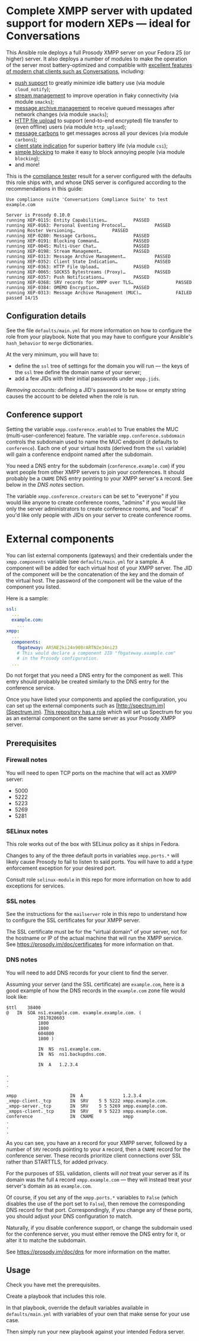 # Complete XMPP server with updated support for modern XEPs — ideal for Conversations

This Ansible role deploys a full Prosody XMPP server on your Fedora 25
(or higher) server.  It also deploys a number of modules to make the operation
of the server most battery-optimized and compatible with [excellent features of
modern chat clients such as
Conversations](https://github.com/siacs/Conversations/blob/master/README.md#xmpp-features),
including:

* [push support](https://github.com/siacs/Conversations#how-do-xep-0357-push-notifications-work) to greatly minimize idle battery use (via module `cloud_notify`);
* [stream management](https://xmpp.org/extensions/xep-0198.html) to improve operation in flaky connectivity (via module `smacks`);
* [message archive management](https://xmpp.org/extensions/xep-0313.html) to receive queued messages after network changes (via module `smacks`);
* [HTTP file upload](https://xmpp.org/extensions/xep-0363.html) to support (end-to-end encrypted) file transfer to (even offline) users (via module `http_upload`);
* [message carbons](https://xmpp.org/extensions/xep-0280.html) to get messages across all your devices (via module `carbons`);
* [client state indication](https://xmpp.org/extensions/xep-0352.html) for superior battery life (via module `csi`);
* [simple blocking](https://xmpp.org/extensions/xep-0191.html) to make it easy to block annoying people (via module `blocking`);
* and more!

This is the [compliance tester](https://github.com/iNPUTmice/ComplianceTester#usage)
result for a server configured with the defaults this role ships with,
and whose DNS server is configured according to the recommendations in
this guide:

```
Use compliance suite 'Conversations Compliance Suite' to test example.com

Server is Prosody 0.10.0
running XEP-0115: Entity Capabilities…          PASSED
running XEP-0163: Personal Eventing Protocol…           PASSED
running Roster Versioning…              PASSED
running XEP-0280: Message Carbons…              PASSED
running XEP-0191: Blocking Command…             PASSED
running XEP-0045: Multi-User Chat…              PASSED
running XEP-0198: Stream Management…            PASSED
running XEP-0313: Message Archive Management…           PASSED
running XEP-0352: Client State Indication…              PASSED
running XEP-0363: HTTP File Upload…             PASSED
running XEP-0065: SOCKS5 Bytestreams (Proxy)…           PASSED
running XEP-0357: Push Notifications…           PASSED
running XEP-0368: SRV records for XMPP over TLS…                PASSED
running XEP-0384: OMEMO Encryption…             PASSED
running XEP-0313: Message Archive Management (MUC)…             FAILED
passed 14/15
```

## Configuration details

See the file `defaults/main.yml` for more information on how to configure the
role from your playbook.  Note that you may have to configure your Ansible's
`hash_behavior` to `merge` dictionaries.

At the very minimum, you will have to:

* define the `ssl` tree of settings for the domain you will run — the keys of
  the `ssl` tree define the domain name of your server;
* add a few JIDs with their initial passwords under `xmpp.jids`.

*Removing accounts:* defining a JID's password to be `None` or empty string causes
the account to be deleted when the role is run.

## Conference support

Setting the variable `xmpp.conference.enabled` to True enables the MUC
(multi-user-conference) feature.  The variable `xmpp.conference.subdomain`
controls the subdomain used to name the MUC endpoint (it defaults to `conference`).
Each one of your virtual hosts (derived from the `ssl` variable) will gain
a conference endpoint named after the subdomain.

You need a DNS entry for the subdomain (`conference.example.com`) if you
want people from other XMPP servers to join your conferences.  It should probably
be a `CNAME` DNS entry pointing to your XMPP server's `A` record.  See below
in the *DNS notes* section.

The variable `xmpp.conference.creators` can be set to "everyone" if you would
like anyone to create conference rooms, "admins" if you would like only the
server administrators to create conference rooms, and "local" if you'd like only
people with JIDs on your server to create conference rooms.

# External components

You can list external components (gateways) and their credentials under the
`xmpp.components` variable (see `defaults/main.yml` for a sample.
A component will be added for each virtual host of your XMPP server.
The JID of the component will be the concatenation of the key and the domain
of the virtual host.  The password of the component will be the value of
the component you listed.

Here is a sample:

```yaml
ssl:
  ...
  example.com:
    ...
xmpp:
  ...
  components:
    fbgateway: ARSNE2ki24n908rARTN2e34ni23
    # This would declare a component JID "fbgateway.example.com"
    # in the Prosody configuration.
  ...
```

Do not forget that you need a DNS entry for the component as well.  This
entry should probably be created similarly to the DNS entry for the
conference service.

Once you have listed your components and applied the configuration, you
can set up the external components such as [http://spectrum.im](Spectrum.im).
[This repository has a role](../spectrum2/) which will set up Spectrum for you
as an external component on the same server as your Prosody XMPP server.

## Prerequisites

### Firewall notes

You will need to open TCP ports on the machine that will act as XMPP server:

* 5000
* 5222
* 5223
* 5269
* 5281

### SELinux notes

This role works out of the box with SELinux policy as it ships in Fedora.

Changes to any of the three default ports in variables `xmpp.ports.*` will
likely cause Prosody to fail to listen to said ports.  You will have to add a
type enforcement exception for your desired port.

Consult role `selinux-module` in this repo for more information on how to
add exceptions for services.

### SSL notes

See the instructions for the `mailserver` role in this repo to understand how
to configure the SSL certificates for your XMPP server.

The SSL certificate must be for the "virtual domain" of your server, not for
the hostname or IP of the actual machine that will run the XMPP service.
See https://prosody.im/doc/certificates for more information on that.

### DNS notes

You will need to add DNS records for your client to find the server.

Assuming your server (and the SSL certificate) are `example.com`, here is a
good example of how the DNS records in the `example.com` zone file would look like:

```
$ttl	38400
@	IN	SOA	ns1.example.com. example.example.com. (
			2017020603
			1800
			1800
			604800
			1800 )

			IN	NS  ns1.example.com.
			IN	NS  ns1.backupdns.com.
			
			IN	A   1.2.3.4

.
.
.

xmpp                    IN  A               1.2.3.4
_xmpp-client._tcp       IN  SRV    5 5 5222 xmpp.example.com.
_xmpp-server._tcp       IN  SRV    5 5 5269 xmpp.example.com.
_xmpps-client._tcp      IN  SRV    0 5 5223 xmpp.example.com.
conference              IN  CNAME           xmpp
.
.
.
```

As you can see, you have an `A` record for your XMPP server, followed
by a number of `SRV` records pointing to your `A` record, then
a `CNAME` record for the conference server.  These records prioritize
client connections over SSL rather than STARTTLS, for added privacy.

For the purposes of SSL validation, clients will *not* treat your
server as if its domain was the full `A` record `xmpp.example.com`
— they will instead treat your server's domain as as `example.com`.

Of course, if you set any of the `xmpp.ports.*` variables to `False`
(which disables the use of the port set to `False`), then remove
the corresponding DNS record for that port.  Correspondingly, if you change
any of these ports, you should adjust your DNS configuration to match.

Naturally, if you disable conference support, or change the subdomain
used for the conference server, you must either remove the DNS entry
for it, or alter it to matche the subdomain.

See https://prosody.im/doc/dns for more information on the matter.

## Usage

Check you have met the prerequisites.

Create a playbook that includes this role.

In that playbook, override the default variables available in
`defaults/main.yml` with variables of your own that make sense for
your use case.

Then simply run your new playbook against your intended Fedora server.
